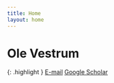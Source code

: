```yaml
---
title: Home
layout: home
---
```

<h1> Ole Vestrum </h1>

{: .highlight }
[E-mail]
[Google Scholar]

[E-mail]: mailto:ovestrum@protonmail.com
[Google Scholar]: https://scholar.google.no/citations?user=6VJbdkoAAAAJ&hl=no
